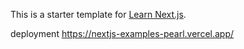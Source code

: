 This is a starter template for [Learn Next.js](https://nextjs.org/learn).

deployment https://nextjs-examples-pearl.vercel.app/